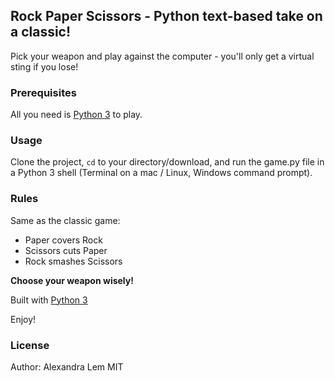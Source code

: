 ## Rock Paper Scissors - Python text-based take on a classic!

Pick your weapon and play against the computer - you'll only get a virtual sting if you lose!

### Prerequisites

All you need is [Python 3](https://www.python.org/) to play.

### Usage
Clone the project, <code>cd</code> to your directory/download, and run the game.py file in a Python 3 shell (Terminal on a mac / Linux, Windows command prompt).

### Rules
Same as the classic game:

* Paper covers Rock
* Scissors cuts Paper
* Rock smashes Scissors

**Choose your weapon wisely!**

Built with [Python 3](https://www.python.org/doc/)

Enjoy!

### License
Author: Alexandra Lem
MIT